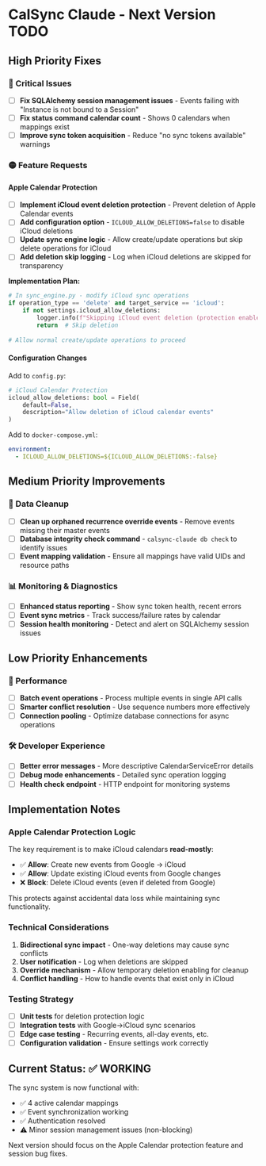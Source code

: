 # CalSync Claude - Next Version TODO

## High Priority Fixes

### 🔴 Critical Issues
- [ ] **Fix SQLAlchemy session management issues** - Events failing with "Instance is not bound to a Session"
- [ ] **Fix status command calendar count** - Shows 0 calendars when mappings exist
- [ ] **Improve sync token acquisition** - Reduce "no sync tokens available" warnings

### 🟡 Feature Requests

#### Apple Calendar Protection
- [ ] **Implement iCloud event deletion protection** - Prevent deletion of Apple Calendar events
- [ ] **Add configuration option** - `ICLOUD_ALLOW_DELETIONS=false` to disable iCloud deletions
- [ ] **Update sync engine logic** - Allow create/update operations but skip delete operations for iCloud
- [ ] **Add deletion skip logging** - Log when iCloud deletions are skipped for transparency

**Implementation Plan:**
```python
# In sync_engine.py - modify iCloud sync operations
if operation_type == 'delete' and target_service == 'icloud':
    if not settings.icloud_allow_deletions:
        logger.info(f"Skipping iCloud event deletion (protection enabled): {event_id}")
        return  # Skip deletion
    
# Allow normal create/update operations to proceed
```

#### Configuration Changes
Add to `config.py`:
```python
# iCloud Calendar Protection
icloud_allow_deletions: bool = Field(
    default=False, 
    description="Allow deletion of iCloud calendar events"
)
```

Add to `docker-compose.yml`:
```yaml
environment:
  - ICLOUD_ALLOW_DELETIONS=${ICLOUD_ALLOW_DELETIONS:-false}
```

## Medium Priority Improvements

### 🔧 Data Cleanup
- [ ] **Clean up orphaned recurrence override events** - Remove events missing their master events
- [ ] **Database integrity check command** - `calsync-claude db check` to identify issues
- [ ] **Event mapping validation** - Ensure all mappings have valid UIDs and resource paths

### 📊 Monitoring & Diagnostics
- [ ] **Enhanced status reporting** - Show sync token health, recent errors
- [ ] **Event sync metrics** - Track success/failure rates by calendar
- [ ] **Session health monitoring** - Detect and alert on SQLAlchemy session issues

## Low Priority Enhancements

### 🚀 Performance
- [ ] **Batch event operations** - Process multiple events in single API calls
- [ ] **Smarter conflict resolution** - Use sequence numbers more effectively
- [ ] **Connection pooling** - Optimize database connections for async operations

### 🛠️ Developer Experience
- [ ] **Better error messages** - More descriptive CalendarServiceError details
- [ ] **Debug mode enhancements** - Detailed sync operation logging
- [ ] **Health check endpoint** - HTTP endpoint for monitoring systems

## Implementation Notes

### Apple Calendar Protection Logic
The key requirement is to make iCloud calendars **read-mostly**:
- ✅ **Allow**: Create new events from Google → iCloud
- ✅ **Allow**: Update existing iCloud events from Google changes  
- ❌ **Block**: Delete iCloud events (even if deleted from Google)

This protects against accidental data loss while maintaining sync functionality.

### Technical Considerations
1. **Bidirectional sync impact** - One-way deletions may cause sync conflicts
2. **User notification** - Log when deletions are skipped
3. **Override mechanism** - Allow temporary deletion enabling for cleanup
4. **Conflict handling** - How to handle events that exist only in iCloud

### Testing Strategy
- [ ] **Unit tests** for deletion protection logic
- [ ] **Integration tests** with Google→iCloud sync scenarios
- [ ] **Edge case testing** - Recurring events, all-day events, etc.
- [ ] **Configuration validation** - Ensure settings work correctly

## Current Status: ✅ WORKING

The sync system is now functional with:
- ✅ 4 active calendar mappings
- ✅ Event synchronization working
- ✅ Authentication resolved
- ⚠️ Minor session management issues (non-blocking)

Next version should focus on the Apple Calendar protection feature and session bug fixes.